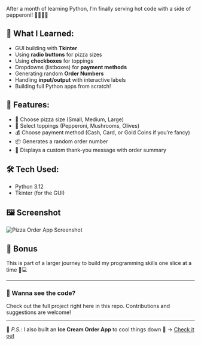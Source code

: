 After a month of learning Python, I’m finally serving hot code with a side of pepperoni! 👩🏽‍💻🔥

## 🧠 What I Learned:
- GUI building with **Tkinter**
- Using **radio buttons** for pizza sizes
- Using **checkboxes** for toppings
- Dropdowns (listboxes) for **payment methods**
- Generating random **Order Numbers**
- Handling **input/output** with interactive labels
- Building full Python apps from scratch!

## 🚀 Features:
- 🍕 Choose pizza size (Small, Medium, Large)
- 🧀 Select toppings (Pepperoni, Mushrooms, Olives)
- 💰 Choose payment method (Cash, Card, or Gold Coins if you’re fancy)
- 📦 Generates a random order number
- 🎉 Displays a custom thank-you message with order summary

## 🛠️ Tech Used:
- Python 3.12
- Tkinter (for the GUI)

## 🖼️ Screenshot
![Pizza Order App Screenshot](Project5.jpg)

## 🔮 Bonus
This is part of a larger journey to build my programming skills one slice at a time 🍕💻

---

### 👀 Wanna see the code?

Check out the full project right here in this repo. Contributions and suggestions are welcome!

---

🧊 *P.S.*: I also built an **Ice Cream Order App** to cool things down 🍦 → [Check it out](https://github.com/Teairra1990/ice-cream-order-app)